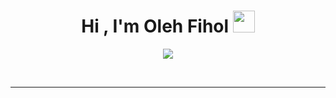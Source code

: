 <h1 align="center"><b>Hi , I'm Oleh Fihol </b><img src="https://media.giphy.com/media/hvRJCLFzcasrR4ia7z/giphy.gif" width="35"></h1>

<p align="center">
  <a href="https://github.com/DenverCoder1/readme-typing-svg"><img src="https://readme-typing-svg.herokuapp.com?font=Time+New+Roman&color=cyan&size=25&center=true&vCenter=true&width=600&height=100&lines=Glory+to+Ukraine..&hearts;++;Computer+Science+Student,;Active+Learner/Researcher,;Love+to+learn+new+stuffs..<3"></a>
</p>


<br>


---


